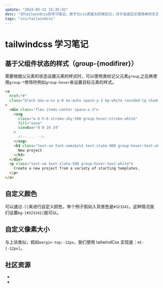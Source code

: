 ```yaml
---
update: "2024-05-22 15:35:42"
desc: "对tailwindcss的学习笔记，原子化css真是太好用拉😊，对于自适应又很简单的方法，后面要学习一下unocss"
tags: "css/tailwindcss"
---
```


# tailwindcss 学习笔记

## 基于父组件状态的样式（group-{modifirer}）

需要根据父元素的状态设置元素的样式时，可以使用类标记父元素`group`,之后再使用`group-*`修饰符例如`group-hover`来设置目标元素的样式。

```html
<a
  href="#"
  class="block max-w-xs p-6 mx-auto space-y-3 bg-white rounded-lg shadow-lg group ring-1 ring-slate-900/5 hover:bg-sky-500 hover:ring-sky-500"
>
  <div class="flex items-center space-x-3">
    <svg
      class="w-6 h-6 stroke-sky-500 group-hover:stroke-white"
      fill="none"
      viewBox="0 0 24 24"
    >
      <!-- ... -->
    </svg>
    <h3 class="text-sm font-semibold text-slate-900 group-hover:text-white">
      New project
    </h3>
  </div>
  <p class="text-sm text-slate-500 group-hover:text-white">
    Create a new project from a variety of starting templates.
  </p>
</a>
```

## 自定义颜色

可以通过`-[]`来进行自定义颜色，举个例子假如入背景色是`#323241`，这种情况我们设置`bg-[#323241]`就可以。

## 自定义像素大小

与上诉类似，假如`margin-top:-12px`，我们使用 tailwindCss 实现是：`mt-[-12px]`。

## 社区资源

- <LinkCard link="https://tailspark.co/" desc="350+ TailwindCSS Components to build your site in minutes"></LinkCard>
- <LinkCard link="https://flowbite.com/" desc="Build websites even faster with components on top of Tailwind CSS"></LinkCard>
